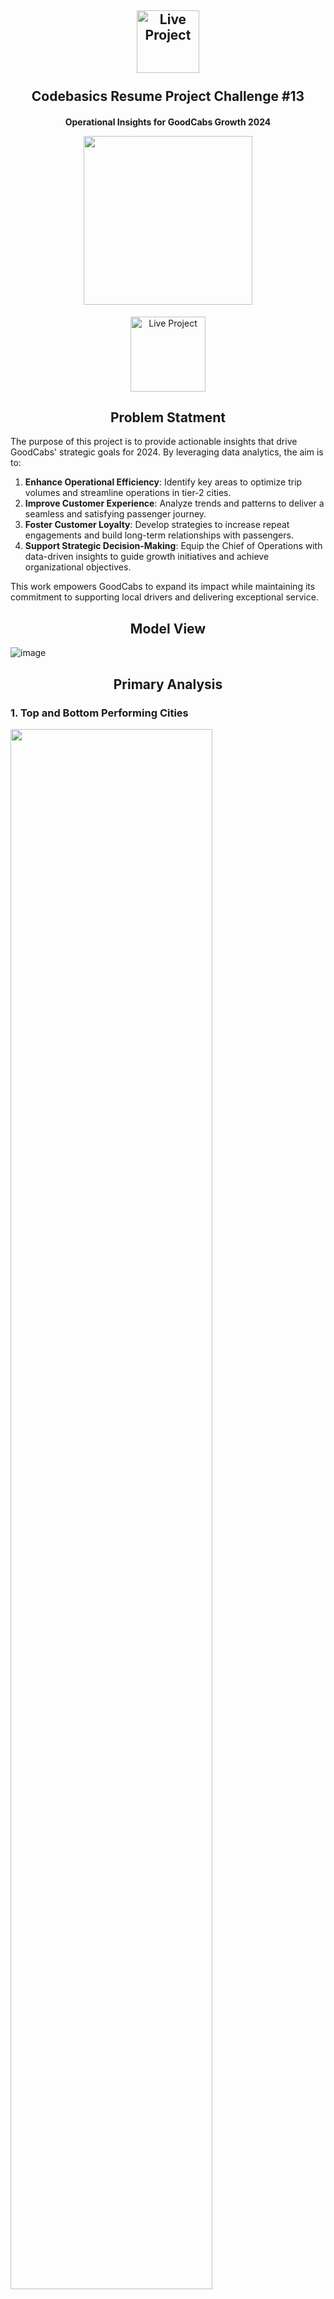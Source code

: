 <h2 align="center">
  <img src="https://github.com/user-attachments/assets/22d45d68-1868-496f-87c2-4258115d9c9f" alt="Live Project" width="100">  
  <br><br>
  Codebasics Resume Project Challenge #13  
</h2>  

<h4 align="center">  
  Operational Insights for GoodCabs Growth 2024  
<p align="center">  
  <img src="https://github.com/user-attachments/assets/373ea531-3328-4fb4-898e-e1436e68b774" width="270">  
</p>
</h4>  

<p align="center">
<a href="https://app.powerbi.com/view?r=eyJrIjoiNWJiOWEyMTAtNWE5OS00OGIwLTlhNGEtZjRmZDY4MWI3MWM0IiwidCI6IjNmMTcwMmFmLTNmNGUtNDk1ZS04YzhiLTEzNzIxZjM5YjFiMCJ9">
    <img src="https://github.com/user-attachments/assets/eb030d5f-8bb3-458e-9a2b-3c13a455c662" alt="Live Project" width="120">
</a>
</p>

<h2 align="center">
  Problem Statment
</h2>

The purpose of this project is to provide actionable insights that drive GoodCabs' strategic goals for 2024. By leveraging data analytics, the aim is to:  

1. **Enhance Operational Efficiency**: Identify key areas to optimize trip volumes and streamline operations in tier-2 cities.  
2. **Improve Customer Experience**: Analyze trends and patterns to deliver a seamless and satisfying passenger journey.  
3. **Foster Customer Loyalty**: Develop strategies to increase repeat engagements and build long-term relationships with passengers.  
4. **Support Strategic Decision-Making**: Equip the Chief of Operations with data-driven insights to guide growth initiatives and achieve organizational objectives.  

This work empowers GoodCabs to expand its impact while maintaining its commitment to supporting local drivers and delivering exceptional service.

<h2 align="center">
  Model View
</h2>

![image](https://github.com/user-attachments/assets/f4fc218a-2f1c-4ae4-9799-7220bf4df7b0)

<h2 align="center">
  Primary Analysis
</h2>

### 1. Top and Bottom Performing Cities

<img src="https://github.com/user-attachments/assets/03d1903d-4f30-43bc-8ce9-80ebb9c16084" width="80%">

- Jaipur, Lucknow, and Surat lead as the cities with the highest trip counts, while Visakhapatnam, Coimbatore, and Mysore rank at the lower end of the spectrum.

### 2. Average Fare per Trip by City

<img src="https://github.com/user-attachments/assets/79e0335e-824c-4742-b5ab-e61d5c2e9606" width="50%">

- Jaipur reports the highest average fare of ₹484 for a 30 km trip, whereas Surat has the lowest at ₹117 for 11 km. Similarly, Vadodara's average fare is comparable to Surat, at ₹119 for 12 km.  
- **For a one-kilometer ride, Jaipur's fare stands at ₹16, while Surat offers a more affordable rate of ₹11.**

### 3. Average Ratings by City and Passenger Type

<img src="https://github.com/user-attachments/assets/a4a454ae-5a05-4029-ad72-1f58adecf98e" width="85%">

- Kochi, Jaipur, and Mysore stand out with top ratings of 8.98 from both new and returning passengers. In contrast, Surat, Vadodara, and Lucknow fall behind, with ratings dropping to as low as 5.99 for both drivers and passengers.

### 4. Peak and Low Demand Months by City

<img src="https://github.com/user-attachments/assets/28c394eb-7597-45b8-8b98-b9fe46682156" width="55%">

- Jaipur, Lucknow, and Chandigarh recorded the highest trip volumes in February, with May and April also emerging as peak months for other cities. Conversely, June and January saw the lowest trip counts, especially in Jaipur, Kochi, Indore, Vadodara, and Coimbatore.
- **In summary, February, May, and April are the busiest months, while June and January experience the lowest demand across the cities.**

### 5. Weekend vs. Weekday Trip Demand by City

<img src="https://github.com/user-attachments/assets/4f5f0966-e3d5-4941-827d-5bf3e36b58b0" width="80%">

- Weekdays were more active in Lucknow, Surat, and Jaipur, while Mysore, Coimbatore, and Visakhapatnam recorded fewer trips.
- On weekends, demand peaked in Jaipur, Kochi, and Surat, whereas Mysore, Coimbatore, and Visakhapatnam trailed behind. This highlights a distinct preference for weekdays in some cities and weekends in others.

### 6. Repeat Passenger Frequency & City Contribution Analysis

<img src="https://github.com/user-attachments/assets/57852faa-f4aa-441a-8172-dcda468f22b9" width ="75%">

- In Visakhapatnam, Jaipur, and Mysore, repeat passengers primarily take 2 trips, accounting for around 50%, with a significant drop in frequency beyond that.
- On the other hand, Lucknow, Coimbatore, Vadodara, and Surat exhibit a growing trend, with repeat trip frequency steadily rising and peaking at 6 trips, highlighting contrasting patterns in travel behavior.

### 7. Monthly Target Achievement Analysis for Key Metrics

<img src="https://github.com/user-attachments/assets/eaea3f8c-38b0-4985-9154-e22275d9f300" width="80%" height="115%">

- Business cities typically met their target for new passengers but faced challenges in achieving trip and rating goals.
- In contrast, tourism cities like Jaipur, Kochi, and Mysore excelled in meeting trip and rating targets but fell short in attracting new passengers. Chandigarh and Visakhapatnam, however, missed all targets across trips, new passengers, and ratings, revealing a significant performance gap.

### 8. Highest and Lowest Repeat Passenger Rate (RPR%) by City and Month

<img src="https://github.com/user-attachments/assets/3006b0c9-8cfc-4392-844a-1b163b2840a7" width="80%">

- The Repeat Passenger Rate (RPR%) steadily increased from January, peaking in May, with a slight dip in June. Visakhapatnam, however, was an exception, showing a sharp rise in April followed by a decline.  
- Surat and Lucknow recorded the highest RPR at 42.63% and 37.12%, respectively, while Jaipur and Mysore had the lowest RPR at 17.43% and 11.23%, respectively.
